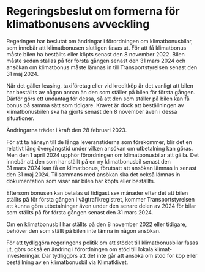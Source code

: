 # Regeringsbeslut om formerna för klimatbonusens avveckling

Regeringen har beslutat om ändringar i förordningen om klimatbonusbilar, som innebär att klimatbonusen slutligen fasas ut. För att få klimatbonus måste bilen ha beställts eller köpts senast den 8 november 2022. Bilen måste sedan ställas på för första gången senast den 31 mars 2024 och ansökan om klimatbonus måste lämnas in till Transportstyrelsen senast den 31 maj 2024.

När det gäller leasing, taxiföretag eller vid kreditköp är det vanligt att bilen har beställts av någon annan än den som ställer på bilen för första gången. Därför görs ett undantag för dessa, så att den som ställer på bilen kan få bonus på samma sätt som tidigare. Kravet är dock att beställningen av klimatbonusbilen ska ha gjorts senast den 8 november även i dessa situationer.

Ändringarna träder i kraft den 28 februari 2023.

För att ta hänsyn till de långa leveranstiderna som förekommer, blir det en relativt lång övergångstid under vilken ansökan om utbetalning kan göras. Men den 1 april 2024 upphör förordningen om klimatbonusbilar att gälla. Det innebär att den som har ställt på en ny klimatbonusbil senast den 31 mars 2024 kan få en klimatbonus, förutsatt att ansökan lämnas in senast den 31 maj 2024. Tillsammans med ansökan ska det också lämnas in dokumentation som visar när bilen har köpts eller beställts.

Eftersom bonusen kan betalas ut tidigast sex månader efter det att bilen ställts på för första gången i vägtrafikregistret, kommer Transportstyrelsen att kunna göra utbetalningar även under den senare delen av 2024 för bilar som ställts på för första gången senast den 31 mars 2024.

Om en klimatbonusbil har ställts på den 8 november 2022 eller tidigare, behöver den som ställt på bilen inte lämna in någon ansökan.

För att tydliggöra regeringens politik om att stödet till klimatbonusbilar fasas ut, görs också en ändring i förordningen om stöd till lokala klimat-investeringar. Där tydliggörs att det inte går att ansöka om stöd för köp eller beställning av en klimatbonusbil via Klimatklivet.

